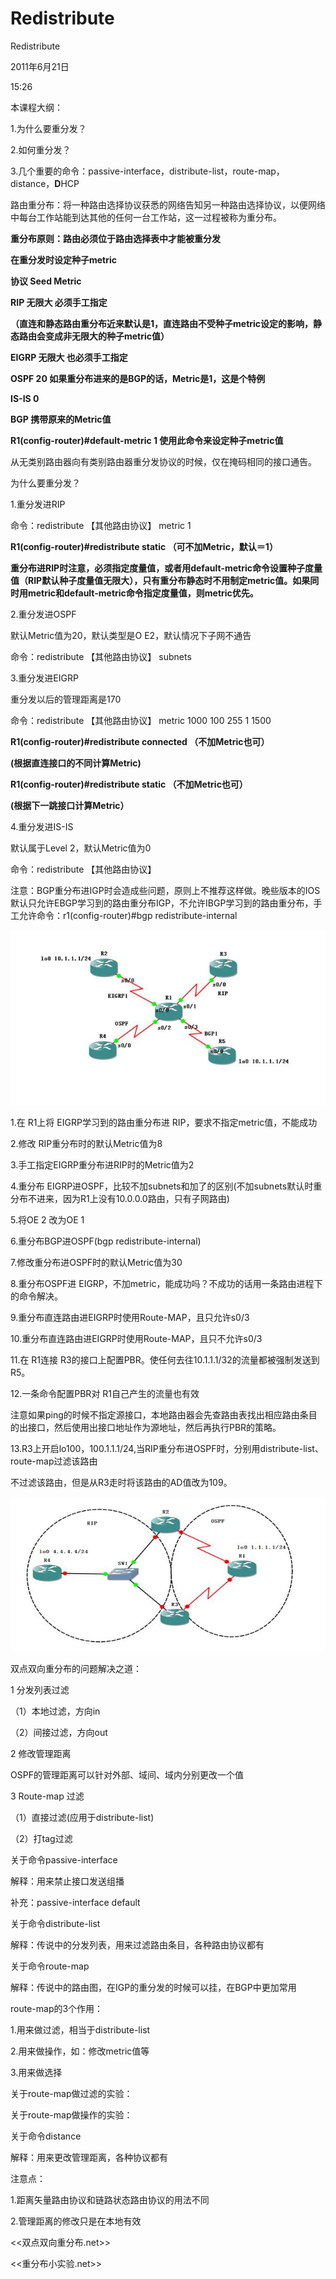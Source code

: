 # Redistribute

Redistribute

2011年6月21日

15:26

本课程大纲：

1.为什么要重分发？

2.如何重分发？

3.几个重要的命令：passive-interface，distribute-list，route-map，distance，**D**HCP

路由重分布：将一种路由选择协议获悉的网络告知另一种路由选择协议，以便网络中每台工作站能到达其他的任何一台工作站，这一过程被称为重分布。

**重分布原则：路由必须位于路由选择表中才能被重分发**

**在重分发时设定种子metric**

**协议 Seed Metric**

**RIP 无限大 必须手工指定**

**（直连和静态路由重分布近来默认是1，直连路由不受种子metric设定的影响，静态路由会变成非无限大的种子metric值）**

**EIGRP 无限大 也必须手工指定**

**OSPF 20 如果重分布进来的是BGP的话，Metric是1，这是个特例**

**IS-IS 0**

**BGP 携带原来的Metric值**

**R1(config-router)#default-metric 1 使用此命令来设定种子metric值**

从无类别路由器向有类别路由器重分发协议的时候，仅在掩码相同的接口通告。

为什么要重分发？

1.重分发进RIP

命令：redistribute 【其他路由协议】 metric 1

**R1(config-router)#redistribute static （可不加Metric，默认＝1）**

**重分布进RIP时注意，必须指定度量值，或者用default-metric命令设置种子度量值（RIP默认种子度量值无限大），只有重分布静态时不用制定metric值。如果同时用metric和default-metric命令指定度量值，则metric优先。**

2.重分发进OSPF

默认Metric值为20，默认类型是O E2，默认情况下子网不通告

命令：redistribute 【其他路由协议】 subnets

3.重分发进EIGRP

重分发以后的管理距离是170

命令：redistribute 【其他路由协议】 metric 1000 100 255 1 1500

**R1(config-router)#redistribute connected （不加Metric也可）**

**(根据直连接口的不同计算Metric)**

**R1(config-router)#redistribute static （不加Metric也可）**

**(根据下一跳接口计算Metric）**

4.重分发进IS-IS

默认属于Level 2，默认Metric值为0

命令：redistribute 【其他路由协议】

注意：BGP重分布进IGP时会造成些问题，原则上不推荐这样做。晚些版本的IOS默认只允许EBGP学习到的路由重分布IGP，不允许IBGP学习到的路由重分布，手工允许命令：r1(config-router)#bgp redistribute-internal

![Redistribute%203fe87cdf0e964501814a0b525ba08220/image1.jpg](Redistribute/image1.jpg)

1.在 R1上将 EIGRP学习到的路由重分布进 RIP，要求不指定metric值，不能成功

2.修改 RIP重分布时的默认Metric值为8

3.手工指定EIGRP重分布进RIP时的Metric值为2

4.重分布 EIGRP进OSPF，比较不加subnets和加了的区别(不加subnets默认时重分布不进来，因为R1上没有10.0.0.0路由，只有子网路由)

5.将OE 2 改为OE 1

6.重分布BGP进OSPF(bgp redistribute-internal)

7.修改重分布进OSPF时的默认Metric值为30

8.重分布OSPF进 EIGRP，不加metric，能成功吗？不成功的话用一条路由进程下的命令解决。

9.重分布直连路由进EIGRP时使用Route-MAP，且只允许s0/3

10.重分布直连路由进EIGRP时使用Route-MAP，且只不允许s0/3

11.在 R1连接 R3的接口上配置PBR。使任何去往10.1.1.1/32的流量都被强制发送到R5。

12.一条命令配置PBR对 R1自己产生的流量也有效

注意如果ping的时候不指定源接口，本地路由器会先查路由表找出相应路由条目的出接口，然后使用出接口地址作为源地址，然后再执行PBR的策略。

13.R3上开启lo100，100.1.1.1/24,当RIP重分布进OSPF时，分别用distribute-list、route-map过滤该路由

不过滤该路由，但是从R3走时将该路由的AD值改为109。

![Redistribute%203fe87cdf0e964501814a0b525ba08220/image2.jpg](Redistribute/image2.jpg)

双点双向重分布的问题解决之道：

1 分发列表过滤

（1）本地过滤，方向in

（2）间接过滤，方向out

2 修改管理距离

OSPF的管理距离可以针对外部、域间、域内分别更改一个值

3 Route-map 过滤

（1）直接过滤(应用于distribute-list)

（2）打tag过滤

关于命令passive-interface

解释：用来禁止接口发送组播

补充：passive-interface default

关于命令distribute-list

解释：传说中的分发列表，用来过滤路由条目，各种路由协议都有

关于命令route-map

解释：传说中的路由图，在IGP的重分发的时候可以挂，在BGP中更加常用

route-map的3个作用：

1.用来做过滤，相当于distribute-list

2.用来做操作，如：修改metric值等

3.用来做选择

关于route-map做过滤的实验：

关于route-map做操作的实验：

关于命令distance

解释：用来更改管理距离，各种协议都有

注意点：

1.距离矢量路由协议和链路状态路由协议的用法不同

2.管理距离的修改只是在本地有效

<<双点双向重分布.net>>

<<重分布小实验.net>>